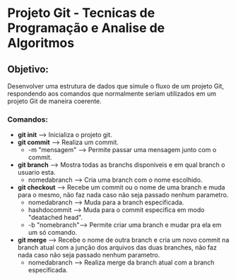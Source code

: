 # Projeto Git - Tecnicas de Programação e Analise de Algoritmos

## Objetivo:
Desenvolver uma estrutura de dados que simule o fluxo de um projeto Git, respondendo aos comandos que normalmente seriam utilizados em um projeto Git de maneira coerente.

### Comandos:
- __git init__ --> Inicializa o projeto git.
- __git commit__ --> Realiza um commit.
	- -m "mensagem" --> Permite passar uma mensagem junto com o commit. 
- __git branch__ --> Mostra todas as branchs disponiveis e em qual branch o usuario esta.
	- nomedabranch --> Cria uma branch com o nome escolhido.
- __git checkout__ --> Recebe um commit ou o nome de uma branch e muda para o mesmo, não faz nada caso não seja passado nenhum parametro.
	- nomedabranch --> Muda para a branch especificada.
	- hashdocommit --> Muda para o commit especifica em modo "deatached head".
	- -b "nomebranch"--> Permite criar uma branch e mudar pra ela em um só comando.
- __git merge__ --> Recebe o nome de outra branch e cria um novo commit na branch atual com a junção dos arquivos das duas branches, não faz nada caso não seja passado nenhum parametro.
	- nomedabranch --> Realiza merge da branch atual com a branch especificada.
